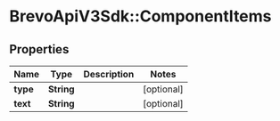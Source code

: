 # BrevoApiV3Sdk::ComponentItems

## Properties
Name | Type | Description | Notes
------------ | ------------- | ------------- | -------------
**type** | **String** |  | [optional] 
**text** | **String** |  | [optional] 


